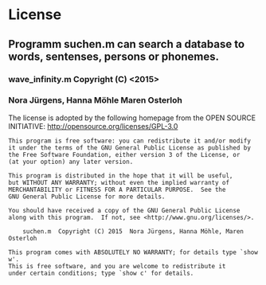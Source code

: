 # License
## Programm **suchen.m** can search a database to words, sentenses, persons or phonemes.
###  wave_infinity.m Copyright (C) <2015>  
###  Nora Jürgens, Hanna Möhle Maren Osterloh

The license is adopted by the following homepage from the OPEN SOURCE INITIATIVE: http://opensource.org/licenses/GPL-3.0

    This program is free software: you can redistribute it and/or modify
    it under the terms of the GNU General Public License as published by
    the Free Software Foundation, either version 3 of the License, or
    (at your option) any later version.

    This program is distributed in the hope that it will be useful,
    but WITHOUT ANY WARRANTY; without even the implied warranty of
    MERCHANTABILITY or FITNESS FOR A PARTICULAR PURPOSE.  See the
    GNU General Public License for more details.

    You should have received a copy of the GNU General Public License
    along with this program.  If not, see <http://www.gnu.org/licenses/>.

	    suchen.m  Copyright (C) 2015  Nora Jürgens, Hanna Möhle, Maren Osterloh

    This program comes with ABSOLUTELY NO WARRANTY; for details type `show w'.
    This is free software, and you are welcome to redistribute it
    under certain conditions; type `show c' for details.


